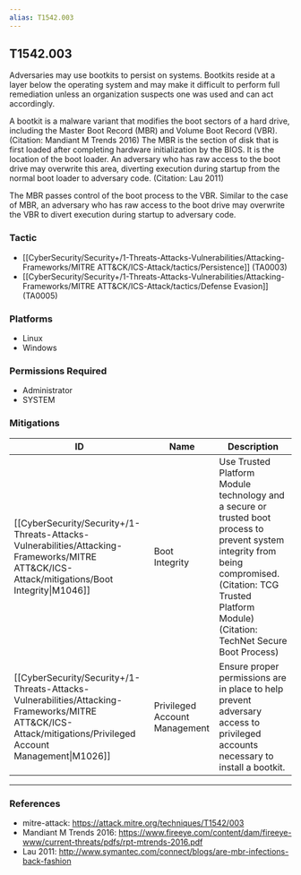 ```yaml
---
alias: T1542.003
---
```


## T1542.003

Adversaries may use bootkits to persist on systems. Bootkits reside at a layer below the operating system and may make it difficult to perform full remediation unless an organization suspects one was used and can act accordingly.

A bootkit is a malware variant that modifies the boot sectors of a hard drive, including the Master Boot Record (MBR) and Volume Boot Record (VBR). (Citation: Mandiant M Trends 2016) The MBR is the section of disk that is first loaded after completing hardware initialization by the BIOS. It is the location of the boot loader. An adversary who has raw access to the boot drive may overwrite this area, diverting execution during startup from the normal boot loader to adversary code. (Citation: Lau 2011)

The MBR passes control of the boot process to the VBR. Similar to the case of MBR, an adversary who has raw access to the boot drive may overwrite the VBR to divert execution during startup to adversary code.


### Tactic
- [[CyberSecurity/Security+/1-Threats-Attacks-Vulnerabilities/Attacking-Frameworks/MITRE ATT&CK/ICS-Attack/tactics/Persistence]] (TA0003)
- [[CyberSecurity/Security+/1-Threats-Attacks-Vulnerabilities/Attacking-Frameworks/MITRE ATT&CK/ICS-Attack/tactics/Defense Evasion]] (TA0005)

### Platforms
- Linux
- Windows

### Permissions Required
- Administrator
- SYSTEM

### Mitigations

| ID | Name | Description |
| --- | --- | --- |
| [[CyberSecurity/Security+/1-Threats-Attacks-Vulnerabilities/Attacking-Frameworks/MITRE ATT&CK/ICS-Attack/mitigations/Boot Integrity\|M1046]] | Boot Integrity | Use Trusted Platform Module technology and a secure or trusted boot process to prevent system integrity from being compromised. (Citation: TCG Trusted Platform Module) (Citation: TechNet Secure Boot Process) |
| [[CyberSecurity/Security+/1-Threats-Attacks-Vulnerabilities/Attacking-Frameworks/MITRE ATT&CK/ICS-Attack/mitigations/Privileged Account Management\|M1026]] | Privileged Account Management | Ensure proper permissions are in place to help prevent adversary access to privileged accounts necessary to install a bootkit. |


---
### References

- mitre-attack: https://attack.mitre.org/techniques/T1542/003
- Mandiant M Trends 2016: https://www.fireeye.com/content/dam/fireeye-www/current-threats/pdfs/rpt-mtrends-2016.pdf
- Lau 2011: http://www.symantec.com/connect/blogs/are-mbr-infections-back-fashion

